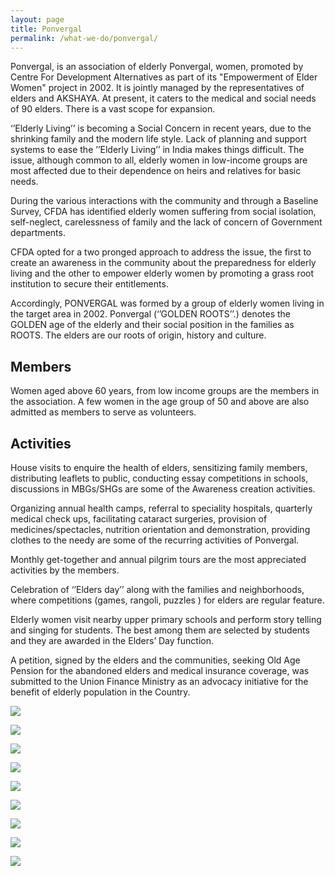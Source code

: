 ```yaml
---
layout: page
title: Ponvergal
permalink: /what-we-do/ponvergal/
---
```


Ponvergal, is an association of elderly Ponvergal, women, promoted by Centre For Development Alternatives as part of its "Empowerment of Elder Women" project in 2002. It is jointly managed by the representatives of elders and AKSHAYA. At present, it caters to the medical and social needs of 90 elders. There is a vast scope for expansion.

‘’Elderly Living’’ is becoming a Social Concern in recent years, due to the shrinking family and the modern life style. Lack of planning and support systems to ease the ’’Elderly Living’’ in India makes things difficult. The issue, although common to all, elderly women in low-income groups are most affected due to their dependence on heirs and relatives for basic needs.

During the various interactions with the community and through a Baseline Survey, CFDA has identified elderly women suffering from social isolation, self-neglect, carelessness of family and the lack of concern of Government departments.

CFDA opted for a two pronged approach to address the issue, the first to create an awareness in the community about the preparedness for elderly living and the other to empower elderly women by promoting a grass root institution to secure their entitlements.

Accordingly, PONVERGAL was formed by a group of elderly women living in the target area in 2002. Ponvergal (‘’GOLDEN ROOTS’’.) denotes the GOLDEN age of the elderly and their social position in the families as ROOTS. The elders are our roots of origin, history and culture.

## Members

Women aged above 60 years, from low income groups are the members in the association. A few women in the age group of 50 and above are also admitted as members to serve as volunteers.

## Activities

House visits to enquire the health of elders, sensitizing family members, distributing leaflets to public, conducting essay competitions in schools, discussions in MBGs/SHGs are some of the Awareness creation activities.

Organizing annual health camps, referral to speciality hospitals, quarterly medical check ups, facilitating cataract surgeries, provision of medicines/spectacles, nutrition orientation and demonstration, providing clothes to the needy are some of the recurring activities of Ponvergal.

Monthly get-together and annual pilgrim tours are the most appreciated activities by the members.

Celebration of ‘’Elders day’’ along with the families and neighborhoods, where competitions (games, rangoli, puzzles ) for elders are regular feature.

Elderly women visit nearby upper primary schools and perform story telling and singing for students. The best among them are selected by students and they are awarded in the Elders’ Day function.

A petition, signed by the elders and the communities, seeking Old Age Pension for the abandoned elders and medical insurance coverage, was submitted to the Union Finance Ministry as an advocacy initiative for the benefit of elderly population in the Country.

  ![](/images/Scan_Pic0006.jpg)

  ![](/images/Scan_Pic0008.jpg)

  ![](/images/Scan_Pic0010.jpg)

  ![](/images/Scan_Pic0015.jpg)

  ![](/images/Scan_Pic0016.jpg)

  ![](/images/Scan_Pic0017.jpg)

  ![](/images/Scan_Pic0018.jpg)

  ![](/images/Scan_Pic0019.jpg)

  ![](/images/Selling-vegetables-by-an-elderly.jpg)
